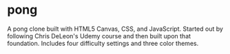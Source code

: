 # pong
A pong clone built with HTML5 Canvas, CSS, and JavaScript. Started out by following Chris DeLeon's Udemy course and then built upon that foundation. Includes four difficulty settings and three color themes.
